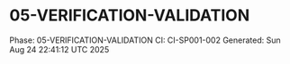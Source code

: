 # 05-VERIFICATION-VALIDATION
Phase: 05-VERIFICATION-VALIDATION
CI: CI-SP001-002
Generated: Sun Aug 24 22:41:12 UTC 2025
